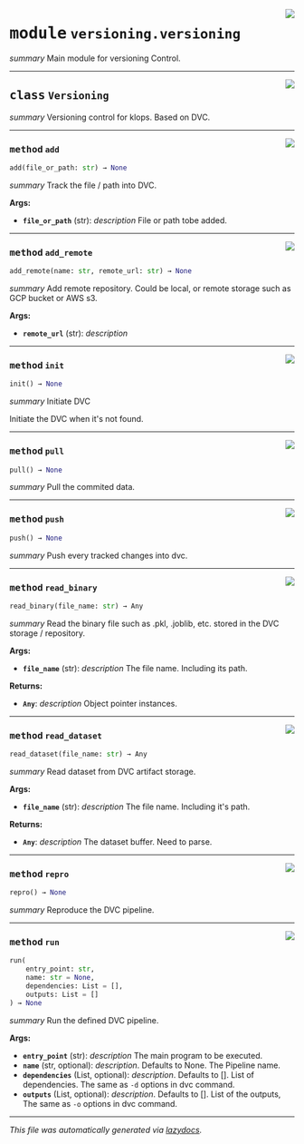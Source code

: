 <!-- markdownlint-disable -->

<a href="../klops/versioning/versioning.py#L0"><img align="right" style="float:right;" src="https://img.shields.io/badge/-source-cccccc?style=flat-square"></a>

# <kbd>module</kbd> `versioning.versioning`
_summary_ Main module for versioning Control. 



---

<a href="../klops/versioning/versioning.py#L16"><img align="right" style="float:right;" src="https://img.shields.io/badge/-source-cccccc?style=flat-square"></a>

## <kbd>class</kbd> `Versioning`
_summary_ Versioning control for klops. Based on DVC. 




---

<a href="../klops/versioning/versioning.py#L36"><img align="right" style="float:right;" src="https://img.shields.io/badge/-source-cccccc?style=flat-square"></a>

### <kbd>method</kbd> `add`

```python
add(file_or_path: str) → None
```

_summary_ Track the file / path into DVC. 

**Args:**
 
 - <b>`file_or_path`</b> (str):  _description_ File or path tobe added. 

---

<a href="../klops/versioning/versioning.py#L28"><img align="right" style="float:right;" src="https://img.shields.io/badge/-source-cccccc?style=flat-square"></a>

### <kbd>method</kbd> `add_remote`

```python
add_remote(name: str, remote_url: str) → None
```

_summary_ Add remote repository. Could be local, or remote storage such as GCP bucket or AWS s3. 

**Args:**
 
 - <b>`remote_url`</b> (str):  _description_ 

---

<a href="../klops/versioning/versioning.py#L21"><img align="right" style="float:right;" src="https://img.shields.io/badge/-source-cccccc?style=flat-square"></a>

### <kbd>method</kbd> `init`

```python
init() → None
```

_summary_ Initiate DVC 

Initiate the DVC when it's not found. 

---

<a href="../klops/versioning/versioning.py#L50"><img align="right" style="float:right;" src="https://img.shields.io/badge/-source-cccccc?style=flat-square"></a>

### <kbd>method</kbd> `pull`

```python
pull() → None
```

_summary_ Pull the commited data. 

---

<a href="../klops/versioning/versioning.py#L44"><img align="right" style="float:right;" src="https://img.shields.io/badge/-source-cccccc?style=flat-square"></a>

### <kbd>method</kbd> `push`

```python
push() → None
```

_summary_ Push every tracked changes into dvc. 

---

<a href="../klops/versioning/versioning.py#L86"><img align="right" style="float:right;" src="https://img.shields.io/badge/-source-cccccc?style=flat-square"></a>

### <kbd>method</kbd> `read_binary`

```python
read_binary(file_name: str) → Any
```

_summary_ Read the binary file such as .pkl, .joblib, etc. stored in the DVC storage / repository. 

**Args:**
 
 - <b>`file_name`</b> (str):  _description_ The file name. Including its path. 



**Returns:**
 
 - <b>`Any`</b>:  _description_ Object pointer instances. 

---

<a href="../klops/versioning/versioning.py#L103"><img align="right" style="float:right;" src="https://img.shields.io/badge/-source-cccccc?style=flat-square"></a>

### <kbd>method</kbd> `read_dataset`

```python
read_dataset(file_name: str) → Any
```

_summary_ Read dataset from DVC artifact storage. 

**Args:**
 
 - <b>`file_name`</b> (str):  _description_ The file name. Including it's path. 



**Returns:**
 
 - <b>`Any`</b>:  _description_ The dataset buffer. Need to parse. 

---

<a href="../klops/versioning/versioning.py#L56"><img align="right" style="float:right;" src="https://img.shields.io/badge/-source-cccccc?style=flat-square"></a>

### <kbd>method</kbd> `repro`

```python
repro() → None
```

_summary_ Reproduce the DVC pipeline. 

---

<a href="../klops/versioning/versioning.py#L62"><img align="right" style="float:right;" src="https://img.shields.io/badge/-source-cccccc?style=flat-square"></a>

### <kbd>method</kbd> `run`

```python
run(
    entry_point: str,
    name: str = None,
    dependencies: List = [],
    outputs: List = []
) → None
```

_summary_ Run the defined DVC pipeline. 

**Args:**
 
 - <b>`entry_point`</b> (str):  _description_ The main program to be executed. 
 - <b>`name`</b> (str, optional):  _description_. Defaults to None. The Pipeline name. 
 - <b>`dependencies`</b> (List, optional):  _description_. Defaults to []. List of dependencies. The same as `-d` options in dvc command. 
 - <b>`outputs`</b> (List, optional):  _description_. Defaults to []. List of the outputs, The same as `-o` options in dvc command. 




---

_This file was automatically generated via [lazydocs](https://github.com/ml-tooling/lazydocs)._
